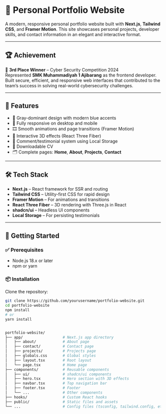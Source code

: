 # 💼 Personal Portfolio Website

A modern, responsive personal portfolio website built with **Next.js**, **Tailwind CSS**, and **Framer Motion**. This site showcases personal projects, developer skills, and contact information in an elegant and interactive format.

---

## 🏆 Achievement

🥉 **3rd Place Winner** – Cyber Security Competition 2024  
Represented **SMK Muhammadiyah 1 Ajibarang** as the frontend developer. Built secure, efficient, and responsive web interfaces that contributed to the team’s success in solving real-world cybersecurity challenges.

---

## 🚀 Features

- 🎨 Gray-dominant design with modern blue accents  
- 📱 Fully responsive on desktop and mobile  
- 🎞 Smooth animations and page transitions (Framer Motion)  
- 🧊 Interactive 3D effects (React Three Fiber)  
- 💬 Comment/testimonial system using Local Storage  
- 📄 Downloadable CV  
- 🗂 Complete pages: **Home**, **About**, **Projects**, **Contact**
  
---

## 🛠 Tech Stack

- **Next.js** – React framework for SSR and routing  
- **Tailwind CSS** – Utility-first CSS for rapid design  
- **Framer Motion** – For animations and transitions  
- **React Three Fiber** – 3D rendering with Three.js in React  
- **shadcn/ui** – Headless UI components  
- **Local Storage** – For persisting testimonials

---

## 🧰 Getting Started

### ✅ Prerequisites

- Node.js 18.x or later  
- npm or yarn

### 📦 Installation

Clone the repository:

```bash
git clone https://github.com/yourusername/portfolio-website.git
cd portfolio-website
npm install
# or
yarn install


portfolio-website/
├── app/                  # Next.js app directory
│   ├── about/            # About page
│   ├── contact/          # Contact page
│   ├── projects/         # Projects page
│   ├── globals.css       # Global styles
│   ├── layout.tsx        # Root layout
│   └── page.tsx          # Home page
├── components/           # Reusable components
│   ├── ui/               # shadcn/ui components
│   ├── hero.tsx          # Hero section with 3D effects
│   ├── navbar.tsx        # Top navigation bar
│   ├── footer.tsx        # Footer
│   └── ...               # Other components
├── hooks/                # Custom React hooks
├── public/               # Static files and assets
└── ...                   # Config files (tsconfig, tailwind.config, etc.)


